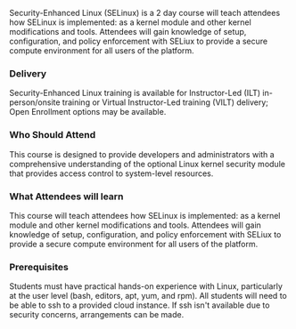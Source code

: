 <!-- Security-Enhanced Linux-->

Security-Enhanced Linux (SELinux) is a 2 day course will teach attendees how SELinux is implemented: as a kernel module and other kernel modifications and tools. Attendees will gain knowledge of setup, configuration, and policy enforcement with SELiux to provide a secure compute environment for all users of the platform.


### Delivery

 Security-Enhanced Linux training is available for Instructor-Led (ILT) in-person/onsite training or Virtual Instructor-Led training (VILT) delivery; Open Enrollment options may be available.


### Who Should Attend

This course is designed to provide developers and administrators with a comprehensive understanding of the optional Linux kernel security module that provides access control to system-level resources.


### What Attendees will learn

This course will teach attendees how SELinux is implemented: as a kernel module and other kernel modifications and tools. Attendees will gain knowledge of setup, configuration, and policy enforcement with SELiux to provide a secure compute environment for all users of the platform.


### Prerequisites

Students must have practical hands-on experience with Linux, particularly at the user level (bash, editors, apt, yum, and rpm). All students will need to be able to ssh to a provided cloud instance. If ssh isn't available due to security concerns, arrangements can be made.
